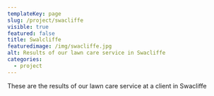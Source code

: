 ```yaml
---
templateKey: page
slug: /project/swacliffe
visible: true
featured: false
title: Swalcliffe
featuredimage: /img/swacliffe.jpg
alt: Results of our lawn care service in Swacliffe
categories:
  - project
---
```


These are the results of our lawn care service at a client in Swacliffe
